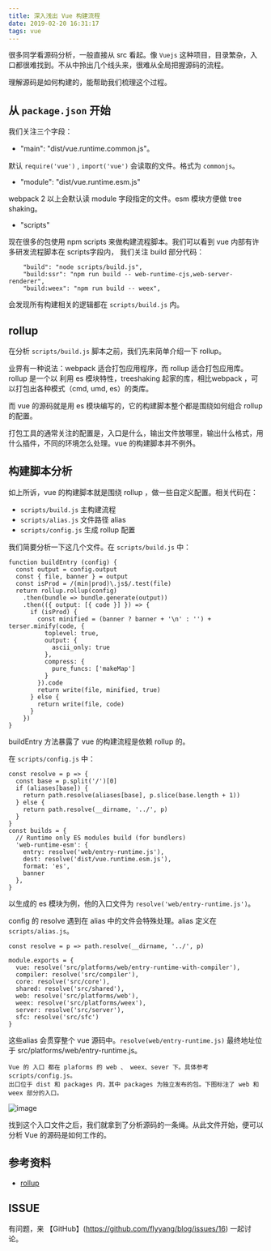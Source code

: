 ```yaml
---
title: 深入浅出 Vue 构建流程
date: 2019-02-20 16:31:17
tags: vue
---
```

很多同学看源码分析，一般直接从 src 看起。像 `Vuejs` 这种项目，目录繁杂，入口都很难找到。不从中拎出几个线头来，很难从全局把握源码的流程。

理解源码是如何构建的，能帮助我们梳理这个过程。

<!-- more -->

## 从 `package.json` 开始

我们关注三个字段：

* "main": "dist/vue.runtime.common.js"。

默认 `require('vue')` , `import('vue')` 会读取的文件。格式为 `commonjs`。

* "module": "dist/vue.runtime.esm.js"

webpack 2 以上会默认读 module 字段指定的文件。esm 模块方便做 tree shaking。

* "scripts"

现在很多的包使用 npm scripts 来做构建流程脚本。我们可以看到 vue 内部有许多研发流程脚本在 scripts字段内， 我们关注 build 部分代码：

```
    "build": "node scripts/build.js",
    "build:ssr": "npm run build -- web-runtime-cjs,web-server-renderer",
    "build:weex": "npm run build -- weex",
```

会发现所有构建相关的逻辑都在 `scripts/build.js`  内。

##  rollup

在分析 `scripts/build.js` 脚本之前，我们先来简单介绍一下 rollup。

业界有一种说法：webpack 适合打包应用程序，而 rollup 适合打包应用库。rollup 是一个以 利用 es 模块特性，treeshaking 起家的库，相比webpack ，可以打包出各种模式（cmd, umd, es）的类库。

而 vue 的源码就是用 es 模块编写的，它的构建脚本整个都是围绕如何组合 rollup 的配置。

打包工具的通常关注的配置是，入口是什么，输出文件放哪里，输出什么格式，用什么插件，不同的环境怎么处理。vue 的构建脚本并不例外。

## 构建脚本分析

如上所诉，vue 的构建脚本就是围绕 rollup ，做一些自定义配置。相关代码在：

* `scripts/build.js` 主构建流程
* `scripts/alias.js`  文件路径 alias
*  `scripts/config.js` 生成 rollup 配置

我们简要分析一下这几个文件。在 `scripts/build.js` 中：

```
function buildEntry (config) {
  const output = config.output
  const { file, banner } = output
  const isProd = /(min|prod)\.js$/.test(file)
  return rollup.rollup(config)
    .then(bundle => bundle.generate(output))
    .then(({ output: [{ code }] }) => {
      if (isProd) {
        const minified = (banner ? banner + '\n' : '') + terser.minify(code, {
          toplevel: true,
          output: {
            ascii_only: true
          },
          compress: {
            pure_funcs: ['makeMap']
          }
        }).code
        return write(file, minified, true)
      } else {
        return write(file, code)
      }
    })
}
```
buildEntry 方法暴露了 vue 的构建流程是依赖 rollup 的。

在 `scripts/config.js` 中：

```
const resolve = p => {
  const base = p.split('/')[0]
  if (aliases[base]) {
    return path.resolve(aliases[base], p.slice(base.length + 1))
  } else {
    return path.resolve(__dirname, '../', p)
  }
}
const builds = {
  // Runtime only ES modules build (for bundlers)
  'web-runtime-esm': {
    entry: resolve('web/entry-runtime.js'),
    dest: resolve('dist/vue.runtime.esm.js'),
    format: 'es',
    banner
  },
}
```
以生成的 es 模块为例，他的入口文件为 `resolve('web/entry-runtime.js')`。

config 的 resolve 遇到在 alias 中的文件会特殊处理。alias 定义在 `scripts/alias.js`。

```
const resolve = p => path.resolve(__dirname, '../', p)

module.exports = {
  vue: resolve('src/platforms/web/entry-runtime-with-compiler'),
  compiler: resolve('src/compiler'),
  core: resolve('src/core'),
  shared: resolve('src/shared'),
  web: resolve('src/platforms/web'),
  weex: resolve('src/platforms/weex'),
  server: resolve('src/server'),
  sfc: resolve('src/sfc')
}
```

这些alias 会贯穿整个 vue 源码中。`resolve(web/entry-runtime.js)` 最终地址位于 src/platforms/web/entry-runtime.js。

```
Vue 的 入口 都在 plaforms 的 web 、 weex、sever 下。具体参考 scripts/config.js。
出口位于 dist 和 packages 内，其中 packages 为独立发布的包。下图标注了 web 和 weex 部分的入口。
```
![image](https://user-images.githubusercontent.com/3912408/53076663-29a42580-352b-11e9-9fad-cf8ede480f81.png)

找到这个入口文件之后，我们就拿到了分析源码的一条绳。从此文件开始，便可以分析 Vue 的源码是如何工作的。

## 参考资料

* [rollup](https://rollupjs.org/guide/en)

## ISSUE

有问题，来 【GitHub】(https://github.com/flyyang/blog/issues/16) 一起讨论。
